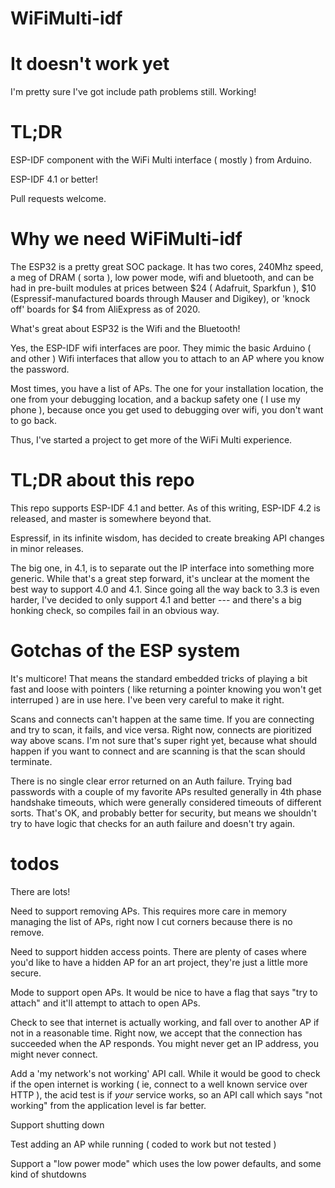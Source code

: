 # WiFiMulti-idf

# It doesn't work yet

I'm pretty sure I've got include path problems still. Working!

# TL;DR

ESP-IDF component with the WiFi Multi interface ( mostly ) from Arduino.

ESP-IDF 4.1 or better!

Pull requests welcome.

# Why we need WiFiMulti-idf

The ESP32 is a pretty great SOC package. It has two
cores, 240Mhz speed, a meg of DRAM ( sorta ), low power mode, wifi and bluetooth, and can be had in pre-built 
modules at prices between $24 ( Adafruit, Sparkfun ), $10 (Espressif-manufactured boards through 
Mauser and Digikey), or 'knock off' boards for $4 from AliExpress as of 2020.

What's great about ESP32 is the Wifi and the Bluetooth!

Yes, the ESP-IDF wifi interfaces are poor. They mimic the basic Arduino ( and other )
Wifi interfaces that allow you to attach to an AP where you know the password.

Most times, you have a list of APs. The one for your installation location, the 
one from your debugging location, and a backup safety one ( I use my phone ),
because once you get used to debugging over wifi, you don't want to go back.

Thus, I've started a project to get more of the WiFi Multi experience.

# TL;DR about this repo

This repo supports ESP-IDF 4.1 and better. As of this writing, ESP-IDF 4.2 is released,
and master is somewhere beyond that.

Espressif, in its infinite wisdom, has decided to create breaking API changes in minor releases.

The big one, in 4.1, is to separate out the IP interface into something more generic.
While that's a great step forward, it's unclear at the moment the best
way to support 4.0 and 4.1. Since going all the way back to 3.3 is even harder,
I've decided to only support 4.1 and better --- and there's a big honking check,
so compiles fail in an obvious way.

# Gotchas of the ESP system

It's multicore! That means the standard embedded tricks of playing a bit
fast and loose with pointers ( like returning a pointer knowing you won't
get interruped ) are in use here. I've been very careful to make it right.

Scans and connects can't happen at the same time. If you are connecting and try
to scan, it fails, and vice versa. Right now, connects are pioritized way above
scans. I'm not sure that's super right yet, because what should happen if you want
to connect and are scanning is that the scan should terminate.

There is no single clear error returned on an Auth failure. Trying bad passwords
with a couple of my favorite APs resulted generally in 4th phase handshake timeouts,
which were generally considered timeouts of different sorts. That's OK, and probably
better for security, but means we shouldn't try to have logic that checks
for an auth failure and doesn't try again.

# todos

There are lots!

Need to support removing APs. This requires more care in memory managing the list
of APs, right now I cut corners because there is no remove.

Need to support hidden access points. There are plenty of cases where you'd like
to have a hidden AP for an art project, they're just a little more secure.

Mode to support open APs. It would be nice to have a flag that says "try to attach"
and it'll attempt to attach to open APs.

Check to see that internet is actually working, and fall over to another AP
if not in a reasonable time. Right now, we accept that the connection has succeeded
when the AP responds. You might never get an IP address, you might never connect.

Add a 'my network's not working' API call. While it would be good to check if the
open internet is working ( ie, connect to a well known service over HTTP ),
the acid test is if _your_ service works, so an API call which says "not working"
from the application level is far better.

Support shutting down

Test adding an AP while running ( coded to work but not tested )

Support a "low power mode" which uses the low power defaults, and some
kind of shutdowns

